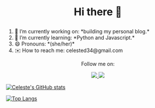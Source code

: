 <h1 align='center'>

 Hi there 👋

</h1>

<p align='center'>
 <ol>
  <li> 🔭 I’m currently working on: *building my personal blog.* </li>
  <li> 🌱 I’m currently learning: *Python and Javascript.* </li>
  <li> 😄 Pronouns: *(she/her)* </li>
  <li> ✉️ How to reach me: celested34@gmail.com </li>
 </ol>
</p>

<p align='center'>
  Follow me on: 
</p>

<p align='center'>

<a href="https://www.twitter.com/in/celeste_des/">
<img src="https://img.shields.io/badge/Twitter-1DA1F2?style=for-the-badge&logo=twitter&logoColor=white" /> 
  
<a href="https://www.linkedin.com/in/celeste-de-santiago/">
<img src="https://img.shields.io/badge/LinkedIn-0077B5?style=for-the-badge&logo=linkedin&logoColor=white" />

</p>




<!--
**Celested34/Celested34** is a ✨ _special_ ✨ repository because its `README.md` (this file) appears on your GitHub profile.

Here are some ideas to get you started:

- 🔭 I’m currently working on ...
- 🌱 I’m currently learning ...
- 👯 I’m looking to collaborate on ...
- 🤔 I’m looking for help with ...
- 💬 Ask me about ...
- 📫 How to reach me: ...
- 😄 Pronouns: ...
- ⚡ Fun fact: ...
-->

<p>

![Celeste's GitHub stats](https://github-readme-stats.vercel.app/api?username=Celested34&?count_private=true&show_icons=true&theme=algolia)

</p>

[![Top Langs](https://github-readme-stats.vercel.app/api/top-langs/?username=Celested34&layout=compact)](https://github.com/anuraghazra/github-readme-stats)


